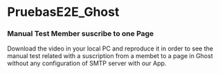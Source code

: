 # PruebasE2E_Ghost

### Manual Test Member suscribe to one Page

Download the video in your local PC and reproduce it in order to see the manual test related with a suscription from a membet to a page in Ghost without any configuration of SMTP server with our App.

